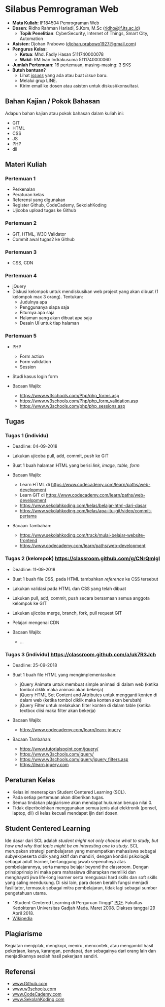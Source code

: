 # Silabus Pemrograman Web

* **Mata Kuliah:** IF184504 Pemrograman Web
* **Dosen:** Ridho Rahman Hariadi, S.Kom, M.Sc (ridho@if.its.ac.id)
   * **Topik Penelitian**: CyberSecurity, Internet of Things, Smart City, Automation
* **Asisten:** Djohan Prabowo (djohan.prabowo1927@gmail.com)
* **Pengurus Kelas:** 
   * **Ketua**: Mhd. Fadly Hasan 5111740000078
   * **Wakil**: RM Ivan Indrakusuma 5111740000060
* **Jumlah Pertemuan:** 16 pertemuan, masing-masing: 3 SKS
* **Butuh bantuan?**
   * Lihat [_issues_](https://github.com/2018-PemrogramanWeb-D/2018-PemrogramanWeb-D.github.io/issues) yang ada atau buat _issue_ baru.
   * Melalui grup LINE.
   * Kirim email ke dosen atau asisten untuk diskusi/konsultasi.

## Bahan Kajian / Pokok Bahasan
Adapun bahan kajian atau pokok bahasan dalam kuliah ini:
* GIT
* HTML
* CSS
* JS
* PHP
* dll

## Materi Kuliah
### Pertemuan 1
* Perkenalan
* Peraturan kelas
* Referensi yang digunakan
* Register Github, CodeCademy, SekolahKoding
* Ujicoba upload tugas ke Github

### Pertemuan 2
* GIT, HTML, W3C Validator
* Commit awal tugas2 ke Github

### Pertemuan 3
* CSS, CDN

### Pertemuan 4
* jQuery
* Diskusi kelompok untuk mendiskusikan web project yang akan dibuat (1 kelompok max 3 orang). Tentukan:
  * Judulnya apa
  * Penggunanya siapa saja
  * Fiturnya apa saja
  * Halaman yang akan dibuat apa saja
  * Desain UI untuk tiap halaman

### Pertemuan 5
* PHP
  * Form action
  * Form validation
  * Session
* Studi kasus login form

* Bacaan Wajib:
  * https://www.w3schools.com/Php/php_forms.asp
  * https://www.w3schools.com/Php/php_form_validation.asp
  * https://www.w3schools.com/php/php_sessions.asp
  
## Tugas
### Tugas 1 (individu)
* Deadline: 04-09-2018
* Lakukan ujicoba pull, add, commit, push ke GIT
* Buat 1 buah halaman HTML yang berisi _link, image, table, form_

* Bacaan Wajib:
  * Learn HTML di https://www.codecademy.com/learn/paths/web-development
  * Learn GIT di https://www.codecademy.com/learn/paths/web-development
  * https://www.sekolahkoding.com/kelas/belajar-html-dari-dasar
  * https://www.sekolahkoding.com/kelas/apa-itu-git/video/commit-pertama
* Bacaan Tambahan:
  * https://www.sekolahkoding.com/track/mulai-belajar-website-frontend
  * https://www.codecademy.com/learn/paths/web-development

### Tugas 2 (kelompok) https://classroom.github.com/g/CNrQmlgl
* Deadline: 11-09-2018
* Buat 1 buah file CSS, pada HTML tambahkan _reference_ ke CSS tersebut 
* Lakukan validasi pada HTML dan CSS yang telah dibuat
* Lakukan pull, add, commit, push secara bersamaan semua anggota kelompok ke GIT
* Lakukan ujicoba merge, branch, fork, pull request GIT
* Pelajari mengenai CDN

* Bacaan Wajib:
  * ...
  
### Tugas 3 (individu) https://classroom.github.com/a/uk7R3Jch
* Deadline: 25-09-2018
* Buat 1 buah file HTML yang mengimplementasikan:
  * jQuery Animate untuk membuat simple animasi di dalam web (ketika tombol diklik maka animasi akan bekerja) 
  * jQuery HTML Set Content and Attributes untuk mengganti konten di dalam web (ketika tombol diklik maka konten akan berubah) 
  * jQuery Filter untuk melakukan filter konten di dalam table (ketika textbox diisi maka filter akan bekerja)
  
* Bacaan Wajib:
  * https://www.codecademy.com/learn/learn-jquery
* Bacaan Tambahan:
  * https://www.tutorialspoint.com/jquery/
  * https://www.w3schools.com/jquery/
  * https://www.w3schools.com/jquery/jquery_filters.asp
  * https://learn.jquery.com

## Peraturan Kelas
* Kelas ini menerapkan Student Centered Learning (SCL).
* Pada setiap pertemuan akan diberikan tugas.
* Semua tindakan plagiarisme akan mendapat hukuman berupa nilai 0.
* Tidak diperbolehkan menggunakan semua jenis alat elektronik (ponsel, laptop, dll) di kelas kecuali mendapat ijin dari dosen.

## Student Centered Learning
Ide dasar dari SCL adalah _student might not only choose what to study, but how and why that topic might be an interesting one to study_.
SCL merupakan strategi pembelajaran yang menempatkan mahasiswa sebagai subyek/peserta didik yang aktif dan mandiri, dengan kondisi psikologik sebagai adult learner, bertanggung jawab sepenuhnya atas pembelajarannya, serta mampu belajar beyond the classroom. Dengan prinsipprinsip ini maka para mahasiswa diharapkan memiliki dan menghayati jiwa life-long learner serta menguasai hard skills dan soft skills yang saling mendukung. Di sisi lain, para dosen beralih fungsi menjadi fasilitator, termasuk sebagai mitra pembelajaran, tidak lagi sebagai sumber pengetahuan utama.

* "Student-Centered Learning di Perguruan Tinggi" [PDF](https://luk.staff.ugm.ac.id/mmp/Harsono/SCLdiPT.pdf). Fakultas Kedokteran Universitas Gadjah Mada. Maret 2008. Diakses tanggal 29 April 2018.
* [Wikipedia](https://id.wikipedia.org/wiki/Pembelajaran_berpusat_pada_siswa)

## Plagiarisme
Kegiatan menjiplak, mengkopi, meniru, mencontek, atau mengambil hasil pekerjaan, karya, karangan, pendapat, dan sebagainya dari orang lain dan menjadikannya seolah hasil pekerjaan sendiri. 

## Referensi
* www.Github.com
* www.w3schools.com
* www.CodeCademy.com
* www.SekolahKoding.com
